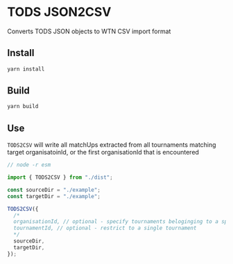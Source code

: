 # TODS JSON2CSV

Converts TODS JSON objects to WTN CSV import format

## Install

```js
yarn install
```

## Build

```js
yarn build
```

## Use

`TODS2CSV` will write all matchUps extracted from all tournaments matching target organisatoinId, or the first organisationId that is encountered

```js
// node -r esm

import { TODS2CSV } from "./dist";

const sourceDir = "./example";
const targetDir = "./example";

TODS2CSV({
  /*
  organisationId, // optional - specify tournaments beloginging to a specific organisation
  tournamentId, // optional - restrict to a single tournament
  */
  sourceDir,
  targetDir,
});
```
